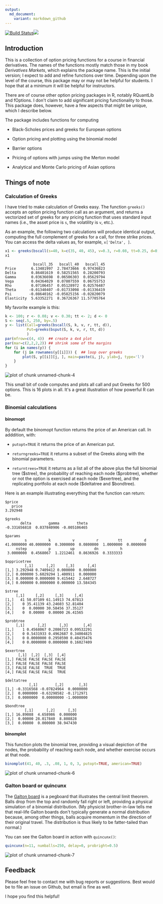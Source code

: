 ```yaml
---
output: 
  md_document:
    variant: markdown_github
---
```


[![Build Status](https://travis-ci.org/rmcd1024/derivmkts.svg?branch=master)](https://travis-ci.org/rmcd1024/derivmkts)[![](http://www.r-pkg.org/badges/version/derivmkts)](http://www.r-pkg.org/pkg/derivmkts)




## Introduction

This is a collection of option pricing functions for a course in
financial derivatives. The names of the functions mostly match those
in my book *Derivatives Markets*, which explains the package name.
This is the initial version; I expect to add and refine functions over
time. Depending upon the level of the course, this package may or may
not be helpful for students. I hope that at a minimum it will be
helpful for instructors.

There are of course other option pricing packages in R, notably
RQuantLib and fOptions. I don't claim to add significant pricing
functionality to those. This package does, however, have a few aspects
that might be unique, which I describe below.

The package includes functions for computing

* Black-Scholes prices and greeks for European options

* Option pricing and plotting using the binomial model

* Barrier options

* Pricing of options with jumps using the Merton model

* Analytical and Monte Carlo pricing of Asian options 

## Things of note

### Calculation of Greeks

I have tried to make calculation of Greeks easy. The
function `greeks()` accepts an option pricing function call as an
argument, and returns a vectorized set of greeks for any pricing
function that uses standard input names (i.e., the asset price is `s`,
the volatility is `v`, etc.). 

As an example, the following two calculations will produce identical
output, computing the full complement of greeks for a call, for three
strike prices. You can access the delta values as, for example,
`x['Delta', ]`.



```r
x1 <- greeks(bscall(s=40, k=c(35, 40, 45), v=0.3, r=0.08, tt=0.25, d=0))
x1
```

```
             bscall_35   bscall_40   bscall_45
Price       6.13481997  2.78473666  0.97436823
Delta       0.86401619  0.58251565  0.28200793
Gamma       0.03636698  0.06506303  0.05629794
Vega        0.04364029  0.07807559  0.06755753
Rho         0.07106457  0.05128972  0.02576487
Theta      -0.01340407 -0.01733098 -0.01336419
Psi        -0.08640162 -0.05825156 -0.02820079
Elasticity  5.63352271  8.36726367 11.57705764
```

<!--
As alternatives that may become deprecated, `bsopt()` simultaneously
computes prices and Greeks for European calls and puts and
`greeks2()` uses a different calling convention than `greeks()`

The function

```r
x2 <- greeks2(bscall, s=40, k=c(35, 40, 45), v=0.3, r=0.08, tt=0.25, d=0)
y <- bsopt(s=40, k=c(35, 40, 45), v=0.3, r=0.08, tt=0.25, d=0)
```

will do the same for both calls and puts simultanteously. The delta
values for the call would be `y[['Call']]['Delta', ]`
-->

My favorite example is this:


```r
k <- 100; r <- 0.08; v <- 0.30; tt <- 2; d <- 0
S <- seq(.5, 250, by=.5)
y <- list(Call=greeks(bscall(S, k, v, r, tt, d)),
          Put=greeks(bsput(S, k, v, r, tt, d))
          )
par(mfrow=c(4, 4))  ## create a 4x4 plot
par(mar=c(2,2,2,2)) ## shrink some of the margins
for (i in names(y)) {
    for (j in rownames(y[[i]])) {  ## loop over greeks
        plot(S, y[[i]][j, ], main=paste(i, j), ylab=j, type='l')
    }
}
```

![plot of chunk unnamed-chunk-4](figure/unnamed-chunk-4-1.png)

This small bit of code computes and plots all call and put Greeks for
500 options. This is 16 plots in all.  It's a great illustration of
how powerful R can be.

### Binomial calculations

#### binomopt

By default the binomopt function returns the price of an American
call. In adddition, with:

* `putopt=TRUE` it returns the price of an American
put.

*  `returngreeks=TRUE` it returns a subset of the Greeks
along with the binomial parameters.

* `returntrees=TRUE` it returns as a list all of the above plus the full binomial tree (\$stree), the probability of reaching each node (\$probtree), whether or not the option is exercised at each node  (\$exertree), and the replicating portfolio at each node ($deltatree and $bondtree).

Here is an example illustrating everything that the function can return:

```
$price
   price 
3.292948 

$greeks
       delta        gamma        theta 
-0.331656818  0.037840906 -0.005106465 

$params
         s          k          v          r         tt          d 
41.0000000 40.0000000  0.3000000  0.0800000  1.0000000  0.0000000 
     nstep          p         up         dn          h 
 3.0000000  0.4568067  1.2212461  0.8636926  0.3333333 

$oppricetree
         [,1]      [,2]     [,3]      [,4]
[1,] 3.292948 0.7409412 0.000000  0.000000
[2,] 0.000000 5.6029294 1.400911  0.000000
[3,] 0.000000 0.0000000 9.415442  2.648727
[4,] 0.000000 0.0000000 0.000000 13.584345

$stree
     [,1]     [,2]     [,3]     [,4]
[1,]   41 50.07109 61.14913 74.67813
[2,]    0 35.41139 43.24603 52.81404
[3,]    0  0.00000 30.58456 37.35127
[4,]    0  0.00000  0.00000 26.41565

$probtree
     [,1]      [,2]      [,3]       [,4]
[1,]    1 0.4568067 0.2086723 0.09532291
[2,]    0 0.5431933 0.4962687 0.34004825
[3,]    0 0.0000000 0.2950590 0.40435476
[4,]    0 0.0000000 0.0000000 0.16027409

$exertree
      [,1]  [,2]  [,3]  [,4]
[1,] FALSE FALSE FALSE FALSE
[2,] FALSE FALSE FALSE FALSE
[3,] FALSE FALSE  TRUE  TRUE
[4,] FALSE FALSE FALSE  TRUE

$deltatree
           [,1]        [,2]       [,3]
[1,] -0.3316568 -0.07824964  0.0000000
[2,]  0.0000000 -0.63298582 -0.1712971
[3,]  0.0000000  0.00000000 -1.0000000

$bondtree
         [,1]      [,2]      [,3]
[1,] 16.89088  4.658986  0.000000
[2,]  0.00000 28.017840  8.808828
[3,]  0.00000  0.000000 38.947430
```

#### binomplot

This function plots the binomial tree, providing a visual depiction of
the nodes, the probability of reaching each node, and whether exercise
occurs at that node.


```r
binomplot(41, 40, .3, .08, 1, 0, 3, putopt=TRUE, american=TRUE)
```

![plot of chunk unnamed-chunk-6](figure/unnamed-chunk-6-1.png)

### Galton board or quincunx

The [Galton board](http://mathworld.wolfram.com/GaltonBoard.html) is a
pegboard that illustrates the central limit theorem. Balls drop from
the top and randomly fall right or left, providing a physical
simulation of a binomial distribution. (My physicist brother-in-law
tells me that real-life Galton boards don't typically generate a
normal distribution because, among other things, balls acquire
momentum in the direction of their original travel. The distribution
is thus likely to be fatter-tailed than normal.)

You can see the Galton board in action with `quincunx()`:


```r
quincunx(n=11, numballs=250, delay=0, probright=0.5)
```

![plot of chunk unnamed-chunk-7](figure/unnamed-chunk-7-1.png)

## Feedback

Please feel free to contact me with bug reports or suggestions. Best
would be to file an issue on Github, but email is fine as well.

I hope you find this helpful!
